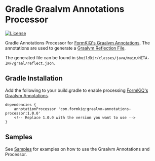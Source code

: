 # Gradle Graalvm Annotations Processor

[![License](https://img.shields.io/badge/License-Apache%202.0-blue.svg)](https://opensource.org/licenses/Apache-2.0)

Gradle Annotations Processor for [FormKiQ's Graalvm Annotations](https://github.com/formkiq/graalvm-annotations). The annotations are used to generate a [Graalvm Reflection File](https://github.com/oracle/graal/blob/master/substratevm/Reflection.md).

The generated file can be found in ```$buildDir/classes/java/main/META-INF/graal/reflect.json```.

## Gradle Installation

Add the following to your build.gradle to enable processing [FormKiQ's Graalvm Annotations](https://github.com/formkiq/graalvm-annotations).

```
dependencies {
    annotationProcessor 'com.formkiq:graalvm-annotations-processor:1.0.0'
    <!-- Replace 1.0.0 with the version you want to use -->
}
```

## Samples
See [Samples](https://github.com/formkiq/graalvm-annotations-processor/tree/master/samples) for examples on how to use the Graalvm Annotations and Processor.
